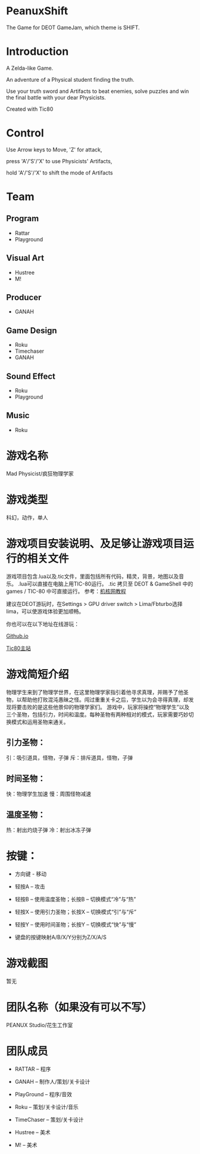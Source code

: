 # PeanuxShift
The Game for DEOT GameJam, which theme is SHIFT.

# Introduction
A Zelda-like Game. 

An adventure of a Physical student finding the truth. 

Use your truth sword and Artifacts to beat enemies, solve puzzles and
win the final battle with your dear Physicists.

Created with Tic80

# Control
Use Arrow keys to Move, 'Z' for attack,

press 'A'/'S'/'X' to use Physicists' Artifacts,

hold 'A'/'S'/'X' to shift the mode of Artifacts

# Team
## Program
- Rattar
- Playground

## Visual Art
- Hustree
- M!

## Producer
- GANAH

## Game Design
- Roku
- Timechaser
- GANAH

## Sound Effect
- Roku
- Playground

## Music
- Roku


# 游戏名称
Mad Physicist/疯狂物理学家
 
# 游戏类型
科幻，动作，单人
 
# 游戏项目安装说明、及足够让游戏项目运行的相关文件
游戏项目包含.lua以及.tic文件，里面包括所有代码，精灵，背景，地图以及音乐。
.lua可以直接在电脑上用TIC-80运行。
.tic 拷贝至 DEOT & GameShell 中的 games / TIC-80 中可直接运行。
参考：[机核网教程](https://www.gcores.com/articles/113887)

建议在DEOT游玩时，在Settings > GPU driver switch > Lima/Fbturbo选择lima，可以使游戏体验更加顺畅。

你也可以在以下地址在线游玩：

[Github.io](https://tinyrattar.github.io/MadPhysicist.github.io/)

[Tic80主站](https://tic.computer/play?cart=948)
 
# 游戏简短介绍
物理学生来到了物理学世界，在这里物理学家指引着他寻求真理，并赐予了他圣物，以帮助他打败混沌愚昧之怪。闯过重重关卡之后，学生以为会寻得真理，却发现将要击败的是这些他景仰的物理学家们。
游戏中，玩家将操控“物理学生”以及三个圣物，包括引力，时间和温度。每种圣物有两种相对的模式，玩家需要巧妙切换模式和运用圣物来通关。

## 引力圣物：
引：吸引道具，怪物，子弹
斥：排斥道具，怪物，子弹
## 时间圣物：
快：物理学生加速
慢：周围怪物减速
## 温度圣物：
热：射出灼烧子弹
冷：射出冰冻子弹
 
# 按键：
* 方向键 - 移动
* 轻按A – 攻击
* 轻按B – 使用温度圣物；长按B – 切换模式“冷”与“热”
* 轻按X – 使用引力圣物；长按X – 切换模式“引”与“斥”
* 轻按Y – 使用时间圣物；长按Y – 切换模式“快”与“慢”

* 键盘的按键映射A/B/X/Y分别为Z/X/A/S
 
# 游戏截图
暂无
 
# 团队名称（如果没有可以不写）
PEANUX Studio/花生工作室
 
# 团队成员

* RATTAR – 程序

* GANAH – 制作人/策划/关卡设计
* PlayGround – 程序/音效
* Roku – 策划/关卡设计/音乐
* TimeChaser – 策划/关卡设计
* Hustree – 美术
* M! – 美术